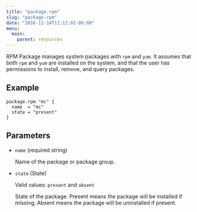 ```yaml
---
title: "package.rpm"
slug: "package-rpm"
date: "2016-11-14T11:12:02-06:00"
menu:
  main:
    parent: resources
---
```



RPM Package manages system packages with `rpm` and `yum`. It assumes that
both `rpm` and `yum` are installed on the system, and that the user has
permissions to install, remove, and query packages.


## Example

```hcl
package.rpm "mc" {
  name  = "mc"
  state = "present"
}

```


## Parameters

- `name` (required string)

  Name of the package or package group.

- `state` (State)


  Valid values: `present` and `absent`

  State of the package. Present means the package will be installed if
missing; Absent means the package will be uninstalled if present.


